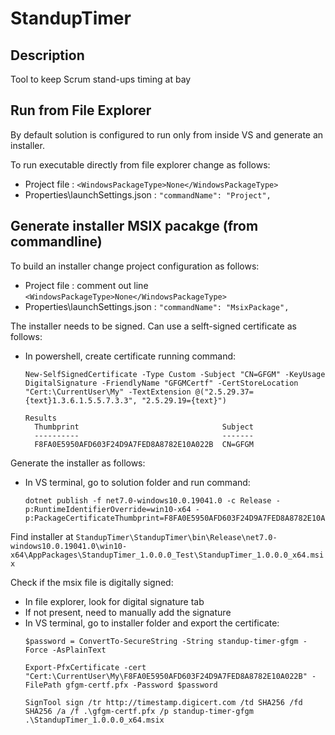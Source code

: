 # StandupTimer


## Description
Tool to keep Scrum stand-ups timing at bay


## Run from File Explorer

By default solution is configured to run only from inside VS and generate an installer.

To run executable directly from file explorer change as follows:
- Project file : `<WindowsPackageType>None</WindowsPackageType>`
- Properties\launchSettings.json : `"commandName": "Project",`


## Generate installer MSIX pacakge (from commandline)

To build an installer change project configuration as follows:
- Project file : comment out line `<WindowsPackageType>None</WindowsPackageType>`
- Properties\launchSettings.json : `"commandName": "MsixPackage",`

The installer needs to be signed. Can use a selft-signed certificate as follows:
- In powershell, create certificate running command:
  ```
  New-SelfSignedCertificate -Type Custom -Subject "CN=GFGM" -KeyUsage DigitalSignature -FriendlyName "GFGMCertf" -CertStoreLocation "Cert:\CurrentUser\My" -TextExtension @("2.5.29.37={text}1.3.6.1.5.5.7.3.3", "2.5.29.19={text}")
  ```
  ```
  Results
	Thumbprint                                Subject
	----------                                -------
	F8FA0E5950AFD603F24D9A7FED8A8782E10A022B  CN=GFGM
  ```	
  
Generate the installer as follows:
- In VS terminal, go to solution folder and run command:
  ```
  dotnet publish -f net7.0-windows10.0.19041.0 -c Release -p:RuntimeIdentifierOverride=win10-x64 -p:PackageCertificateThumbprint=F8FA0E5950AFD603F24D9A7FED8A8782E10A022B
  ```
  
Find installer at `StandupTimer\StandupTimer\bin\Release\net7.0-windows10.0.19041.0\win10-x64\AppPackages\StandupTimer_1.0.0.0_Test\StandupTimer_1.0.0.0_x64.msix`

Check if the msix file is digitally signed:
- In file explorer, look for digital signature tab
- If not present, need to manually add the signature
- In VS terminal, go to installer folder and export the certificate:
  ```
  $password = ConvertTo-SecureString -String standup-timer-gfgm -Force -AsPlainText
  ```
  ```
  Export-PfxCertificate -cert "Cert:\CurrentUser\My\F8FA0E5950AFD603F24D9A7FED8A8782E10A022B" -FilePath gfgm-certf.pfx -Password $password
  ```
  ```
  SignTool sign /tr http://timestamp.digicert.com /td SHA256 /fd SHA256 /a /f .\gfgm-certf.pfx /p standup-timer-gfgm .\StandupTimer_1.0.0.0_x64.msix
  ```
  
  


